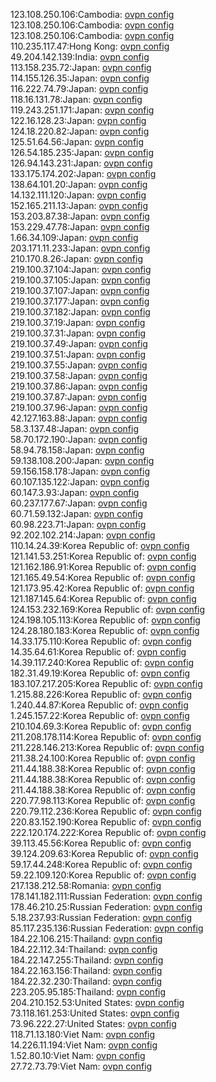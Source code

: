 123.108.250.106:Cambodia: [ovpn config](vpn/123_108_250_106.ovpn)  
123.108.250.106:Cambodia: [ovpn config](vpn/123_108_250_106.ovpn)  
123.108.250.106:Cambodia: [ovpn config](vpn/123_108_250_106.ovpn)  
110.235.117.47:Hong Kong: [ovpn config](vpn/110_235_117_47.ovpn)  
49.204.142.139:India: [ovpn config](vpn/49_204_142_139.ovpn)  
113.158.235.72:Japan: [ovpn config](vpn/113_158_235_72.ovpn)  
114.155.126.35:Japan: [ovpn config](vpn/114_155_126_35.ovpn)  
116.222.74.79:Japan: [ovpn config](vpn/116_222_74_79.ovpn)  
118.16.131.78:Japan: [ovpn config](vpn/118_16_131_78.ovpn)  
119.243.251.171:Japan: [ovpn config](vpn/119_243_251_171.ovpn)  
122.16.128.23:Japan: [ovpn config](vpn/122_16_128_23.ovpn)  
124.18.220.82:Japan: [ovpn config](vpn/124_18_220_82.ovpn)  
125.51.64.56:Japan: [ovpn config](vpn/125_51_64_56.ovpn)  
126.54.185.235:Japan: [ovpn config](vpn/126_54_185_235.ovpn)  
126.94.143.231:Japan: [ovpn config](vpn/126_94_143_231.ovpn)  
133.175.174.202:Japan: [ovpn config](vpn/133_175_174_202.ovpn)  
138.64.101.20:Japan: [ovpn config](vpn/138_64_101_20.ovpn)  
14.132.111.120:Japan: [ovpn config](vpn/14_132_111_120.ovpn)  
152.165.211.13:Japan: [ovpn config](vpn/152_165_211_13.ovpn)  
153.203.87.38:Japan: [ovpn config](vpn/153_203_87_38.ovpn)  
153.229.47.78:Japan: [ovpn config](vpn/153_229_47_78.ovpn)  
1.66.34.109:Japan: [ovpn config](vpn/1_66_34_109.ovpn)  
203.171.11.233:Japan: [ovpn config](vpn/203_171_11_233.ovpn)  
210.170.8.26:Japan: [ovpn config](vpn/210_170_8_26.ovpn)  
219.100.37.104:Japan: [ovpn config](vpn/219_100_37_104.ovpn)  
219.100.37.105:Japan: [ovpn config](vpn/219_100_37_105.ovpn)  
219.100.37.107:Japan: [ovpn config](vpn/219_100_37_107.ovpn)  
219.100.37.177:Japan: [ovpn config](vpn/219_100_37_177.ovpn)  
219.100.37.182:Japan: [ovpn config](vpn/219_100_37_182.ovpn)  
219.100.37.19:Japan: [ovpn config](vpn/219_100_37_19.ovpn)  
219.100.37.31:Japan: [ovpn config](vpn/219_100_37_31.ovpn)  
219.100.37.49:Japan: [ovpn config](vpn/219_100_37_49.ovpn)  
219.100.37.51:Japan: [ovpn config](vpn/219_100_37_51.ovpn)  
219.100.37.55:Japan: [ovpn config](vpn/219_100_37_55.ovpn)  
219.100.37.58:Japan: [ovpn config](vpn/219_100_37_58.ovpn)  
219.100.37.86:Japan: [ovpn config](vpn/219_100_37_86.ovpn)  
219.100.37.87:Japan: [ovpn config](vpn/219_100_37_87.ovpn)  
219.100.37.96:Japan: [ovpn config](vpn/219_100_37_96.ovpn)  
42.127.163.88:Japan: [ovpn config](vpn/42_127_163_88.ovpn)  
58.3.137.48:Japan: [ovpn config](vpn/58_3_137_48.ovpn)  
58.70.172.190:Japan: [ovpn config](vpn/58_70_172_190.ovpn)  
58.94.78.158:Japan: [ovpn config](vpn/58_94_78_158.ovpn)  
59.138.108.200:Japan: [ovpn config](vpn/59_138_108_200.ovpn)  
59.156.158.178:Japan: [ovpn config](vpn/59_156_158_178.ovpn)  
60.107.135.122:Japan: [ovpn config](vpn/60_107_135_122.ovpn)  
60.147.3.93:Japan: [ovpn config](vpn/60_147_3_93.ovpn)  
60.237.177.67:Japan: [ovpn config](vpn/60_237_177_67.ovpn)  
60.71.59.132:Japan: [ovpn config](vpn/60_71_59_132.ovpn)  
60.98.223.71:Japan: [ovpn config](vpn/60_98_223_71.ovpn)  
92.202.102.214:Japan: [ovpn config](vpn/92_202_102_214.ovpn)  
110.14.24.39:Korea Republic of: [ovpn config](vpn/110_14_24_39.ovpn)  
121.141.53.251:Korea Republic of: [ovpn config](vpn/121_141_53_251.ovpn)  
121.162.186.91:Korea Republic of: [ovpn config](vpn/121_162_186_91.ovpn)  
121.165.49.54:Korea Republic of: [ovpn config](vpn/121_165_49_54.ovpn)  
121.173.95.42:Korea Republic of: [ovpn config](vpn/121_173_95_42.ovpn)  
121.187.145.64:Korea Republic of: [ovpn config](vpn/121_187_145_64.ovpn)  
124.153.232.169:Korea Republic of: [ovpn config](vpn/124_153_232_169.ovpn)  
124.198.105.113:Korea Republic of: [ovpn config](vpn/124_198_105_113.ovpn)  
124.28.180.183:Korea Republic of: [ovpn config](vpn/124_28_180_183.ovpn)  
14.33.175.110:Korea Republic of: [ovpn config](vpn/14_33_175_110.ovpn)  
14.35.64.61:Korea Republic of: [ovpn config](vpn/14_35_64_61.ovpn)  
14.39.117.240:Korea Republic of: [ovpn config](vpn/14_39_117_240.ovpn)  
182.31.49.19:Korea Republic of: [ovpn config](vpn/182_31_49_19.ovpn)  
183.107.217.205:Korea Republic of: [ovpn config](vpn/183_107_217_205.ovpn)  
1.215.88.226:Korea Republic of: [ovpn config](vpn/1_215_88_226.ovpn)  
1.240.44.87:Korea Republic of: [ovpn config](vpn/1_240_44_87.ovpn)  
1.245.157.22:Korea Republic of: [ovpn config](vpn/1_245_157_22.ovpn)  
210.104.69.3:Korea Republic of: [ovpn config](vpn/210_104_69_3.ovpn)  
211.208.178.114:Korea Republic of: [ovpn config](vpn/211_208_178_114.ovpn)  
211.228.146.213:Korea Republic of: [ovpn config](vpn/211_228_146_213.ovpn)  
211.38.24.100:Korea Republic of: [ovpn config](vpn/211_38_24_100.ovpn)  
211.44.188.38:Korea Republic of: [ovpn config](vpn/211_44_188_38.ovpn)  
211.44.188.38:Korea Republic of: [ovpn config](vpn/211_44_188_38.ovpn)  
211.44.188.38:Korea Republic of: [ovpn config](vpn/211_44_188_38.ovpn)  
220.77.98.113:Korea Republic of: [ovpn config](vpn/220_77_98_113.ovpn)  
220.79.112.236:Korea Republic of: [ovpn config](vpn/220_79_112_236.ovpn)  
220.83.152.190:Korea Republic of: [ovpn config](vpn/220_83_152_190.ovpn)  
222.120.174.222:Korea Republic of: [ovpn config](vpn/222_120_174_222.ovpn)  
39.113.45.56:Korea Republic of: [ovpn config](vpn/39_113_45_56.ovpn)  
39.124.209.63:Korea Republic of: [ovpn config](vpn/39_124_209_63.ovpn)  
59.17.44.248:Korea Republic of: [ovpn config](vpn/59_17_44_248.ovpn)  
59.22.109.120:Korea Republic of: [ovpn config](vpn/59_22_109_120.ovpn)  
217.138.212.58:Romania: [ovpn config](vpn/217_138_212_58.ovpn)  
178.141.182.111:Russian Federation: [ovpn config](vpn/178_141_182_111.ovpn)  
178.46.210.25:Russian Federation: [ovpn config](vpn/178_46_210_25.ovpn)  
5.18.237.93:Russian Federation: [ovpn config](vpn/5_18_237_93.ovpn)  
85.117.235.136:Russian Federation: [ovpn config](vpn/85_117_235_136.ovpn)  
184.22.106.215:Thailand: [ovpn config](vpn/184_22_106_215.ovpn)  
184.22.112.34:Thailand: [ovpn config](vpn/184_22_112_34.ovpn)  
184.22.147.255:Thailand: [ovpn config](vpn/184_22_147_255.ovpn)  
184.22.163.156:Thailand: [ovpn config](vpn/184_22_163_156.ovpn)  
184.22.32.230:Thailand: [ovpn config](vpn/184_22_32_230.ovpn)  
223.205.95.185:Thailand: [ovpn config](vpn/223_205_95_185.ovpn)  
204.210.152.53:United States: [ovpn config](vpn/204_210_152_53.ovpn)  
73.118.161.253:United States: [ovpn config](vpn/73_118_161_253.ovpn)  
73.96.222.27:United States: [ovpn config](vpn/73_96_222_27.ovpn)  
118.71.13.180:Viet Nam: [ovpn config](vpn/118_71_13_180.ovpn)  
14.226.11.194:Viet Nam: [ovpn config](vpn/14_226_11_194.ovpn)  
1.52.80.10:Viet Nam: [ovpn config](vpn/1_52_80_10.ovpn)  
27.72.73.79:Viet Nam: [ovpn config](vpn/27_72_73_79.ovpn)  
